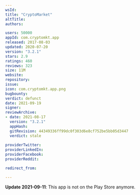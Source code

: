 ```yaml
---
wsId: 
title: "CryptoMarket"
altTitle: 
authors:

users: 50000
appId: com.cryptomkt.app
released: 2017-08-03
updated: 2020-07-20
version: "3.2.1"
stars: 2.9
ratings: 460
reviews: 323
size: 11M
website: 
repository: 
issue: 
icon: com.cryptomkt.app.png
bugbounty: 
verdict: defunct
date: 2021-09-19
signer: 
reviewArchive:
- date: 2021-08-17
  version: "3.2.1"
  appHash: 
  gitRevision: 44349336ff99dc0f303d6e8cf752be5bb05d3447
  verdict: stale
  
providerTwitter: 
providerLinkedIn: 
providerFacebook: 
providerReddit: 

redirect_from:

---
```



**Update 2021-09-11**: This app is not on the Play Store anymore.

